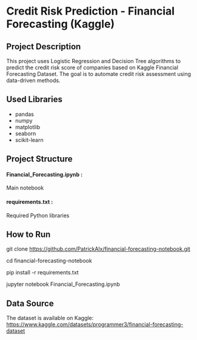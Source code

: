 # Credit Risk Prediction - Financial Forecasting (Kaggle)

## Project Description

This project uses Logistic Regression and Decision Tree algorithms to predict the credit risk score of companies based on Kaggle Financial Forecasting Dataset. The goal is to automate credit risk assessment using data-driven methods.

## Used Libraries 

- pandas
- numpy
- matplotlib
- seaborn
- scikit-learn

## Project Structure

#### Financial_Forecasting.ipynb : 

Main notebook

#### requirements.txt : 

Required Python libraries

## How to Run

git clone https://github.com/PatrickAlx/financial-forecasting-notebook.git

cd financial-forecasting-notebook

pip install -r requirements.txt

jupyter notebook Financial_Forecasting.ipynb

## Data Source

The dataset is available on Kaggle: https://www.kaggle.com/datasets/programmer3/financial-forecasting-dataset
